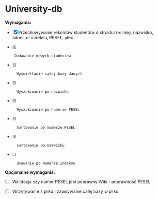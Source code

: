 # University-db


  

**Wymagania:**

- [x] Przechowywanie rekordów studentów o strukturze: Imię, nazwisko,
       adres, nr indeksu, PESEL, płeć
              
- [x]      Dodawanie nowych studentów
       
- [x]       Wyświetlanie całej bazy danych
       
- [x]       Wyszukiwanie po nazwisku
       
- [x]       Wyszukiwanie po numerze PESEL
       
- [x]       Sortowanie po numerze PESEL
      
- [x]       Sortowanie po nazwisku
       
- [ ]       Usuwanie po numerze indeksu

  
  

**Opcjonalne wymagania:**

 - [ ] Walidacja czy numer PESEL jest poprawny Wiki - poprawność PESEL

 - [ ] Wczytywanie z pliku i zapisywanie całej bazy w pliku

